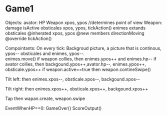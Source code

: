 Game1
===========
Objects:
  avator:
    HP
    Weapon
    xpos, ypos //determines point of view
  Weapon:
    damage
    isActive
  obsticales
    xpos, ypos, tickAction()
  enimes extands obsticales
    @inherated
    xpos, ypos
    @new members
    directionMoving
    @override
    tickAction()
    
Compointants:
On every tick:
  Backgroud picture, a picture that is continous, ypos--
  obsticales and enimes, ypos--.  
  enimes.move()
  if weapon collies, then enimes.ypos++ and enimes.hp--
  if avator collies, then backgound.ypos++,avator.hp--, enimes.ypos++, obsticale.ypos++
  if weapon.active==true then weapon.contineSwipe()

Tilt left:
 then enimes.xpos--, obsticale.xpos--, backgound.xpos--
 
Tilt right:
 then enimes.xpos++, obsticale.xpos++, backgound.xpos++
 
Tap
  then wapan.create, weapon.swipe

EventWhenHP==0:
  GameOver()
  ScoreOutput()
